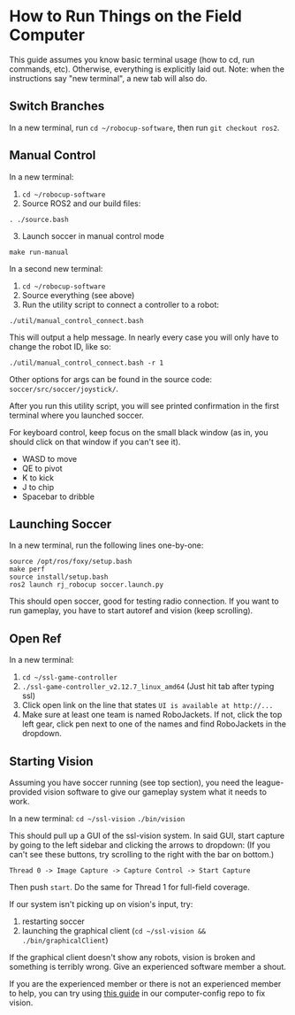 # How to Run Things on the Field Computer

This guide assumes you know basic terminal usage (how to cd, run commands,
etc).  Otherwise, everything is explicitly laid out. Note: when the
instructions say "new terminal", a new tab will also do.

## Switch Branches

In a new terminal, run `cd ~/robocup-software`, then run `git checkout ros2`.

## Manual Control

In a new terminal:

1. `cd ~/robocup-software`
2. Source ROS2 and our build files:
```
. ./source.bash
```
3. Launch soccer in manual control mode
``` 
make run-manual
```

In a second new terminal:

1. `cd ~/robocup-software`
2. Source everything (see above)
3. Run the utility script to connect a controller to a robot:
```
./util/manual_control_connect.bash
```

This will output a help message. In nearly every case you will only have to
change the robot ID, like so:
```
./util/manual_control_connect.bash -r 1
```
Other options for args can be found in the source code: `soccer/src/soccer/joystick/`.

After you run this utility script, you will see printed confirmation in the
first terminal where you launched soccer.

For keyboard control, keep focus on the small black window (as in, you should
click on that window if you can't see it).
 - WASD to move
 - QE to pivot
 - K to kick 
 - J to chip
 - Spacebar to dribble

## Launching Soccer

In a new terminal, run the following lines one-by-one: 

``` 
source /opt/ros/foxy/setup.bash 
make perf 
source install/setup.bash 
ros2 launch rj_robocup soccer.launch.py 
```

This should open soccer, good for testing radio connection. If you want to run
gameplay, you have to start autoref and vision (keep scrolling).

## Open Ref

In a new terminal:
1. `cd ~/ssl-game-controller`
2. `./ssl-game-controller_v2.12.7_linux_amd64` (Just hit tab after typing ssl)
3. Click open link on the line that states `UI is available at http://...`
4. Make sure at least one team is named RoboJackets. If not, click the top left
   gear, click pen next to one of the names and find RoboJackets in the
   dropdown.

## Starting Vision

Assuming you have soccer running (see top section), you need the
league-provided vision software to give our gameplay system what it needs to
work. 

In a new terminal: `cd ~/ssl-vision` `./bin/vision `

This should pull up a GUI of the ssl-vision system. In said GUI, start capture
by going to the left sidebar and clicking the arrows to dropdown: (If you can't
see these buttons, try scrolling to the right with the bar on bottom.)

`Thread 0 -> Image Capture -> Capture Control -> Start Capture`

Then push `start`. Do the same for Thread 1 for full-field coverage.

If our system isn't picking up on vision's input, try:
1. restarting soccer
2. launching the graphical client (`cd ~/ssl-vision && ./bin/graphicalClient`)

If the graphical client doesn't show any robots, vision is broken and something
is terribly wrong. Give an experienced software member a shout.

If you are the experienced member or there is not an experienced member to help, you can try using [this guide](https://github.com/RoboJackets/robocup-computer-config/blob/main/ssl-vision/config-howto.md) in our computer-config repo to fix vision.

